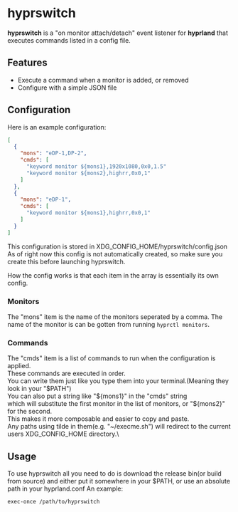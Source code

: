 # hyprswitch

**hyprswitch** is a "on monitor attach/detach" event listener for **hyprland** that executes commands listed in a config file.

## Features
 - Execute a command when a monitor is added, or removed
 - Configure with a simple JSON file

## Configuration

Here is an example configuration:
```json
[
  {
    "mons": "eDP-1,DP-2",
    "cmds": [
      "keyword monitor ${mons1},1920x1080,0x0,1.5"
      "keyword monitor ${mons2},highrr,0x0,1"
    ]
  },
  {
    "mons": "eDP-1",
    "cmds": [
      "keyword monitor ${mons1},highrr,0x0,1"
    ]
  }
]
```
This configuration is stored in XDG_CONFIG_HOME/hyprswitch/config.json
As of right now this config is not automatically created, so make sure you create this before launching hyprswitch.

How the config works is that each item in the array is essentially its own config.
### Monitors
The "mons" item is the name of the monitors seperated by a comma.
The name of the monitor is can be gotten from running `hyprctl monitors`.

### Commands
The "cmds" item is a list of commands to run when the configuration is applied.\
These commands are executed in order.\
You can write them just like you type them into your terminal.(Meaning they look in your "\$PATH")\
You can also put a string like "\${mons1}" in the "cmds" string\
which will substitute the first monitor in the list of monitors, or "\${mons2}" for the second.\
This makes it more composable and easier to copy and paste.\
Any paths using tilde in them(e.g. "~/execme.sh") will redirect to the current users XDG_CONFIG_HOME directory.\


## Usage

To use hyprswitch all you need to do is download the release bin(or build from source) and either put it somewhere in your $PATH,
or use an absolute path in your hyprland.conf
An example:
```
exec-once /path/to/hyprswitch
```
